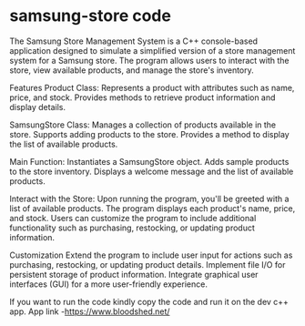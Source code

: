 # samsung-store code
The Samsung Store Management System is a C++ console-based application designed to simulate a simplified version of a store management system for a Samsung store. The program allows users to interact with the store, view available products, and manage the store's inventory.

Features
Product Class:
Represents a product with attributes such as name, price, and stock.
Provides methods to retrieve product information and display details.

SamsungStore Class:
Manages a collection of products available in the store.
Supports adding products to the store.
Provides a method to display the list of available products.

Main Function:
Instantiates a SamsungStore object.
Adds sample products to the store inventory.
Displays a welcome message and the list of available products.

Interact with the Store:
Upon running the program, you'll be greeted with a list of available products.
The program displays each product's name, price, and stock.
Users can customize the program to include additional functionality such as purchasing, restocking, or updating product information.

Customization
Extend the program to include user input for actions such as purchasing, restocking, or updating product details.
Implement file I/O for persistent storage of product information.
Integrate graphical user interfaces (GUI) for a more user-friendly experience.

If you want to run the code kindly copy the code and run it on the dev c++ app.
App link -https://www.bloodshed.net/
